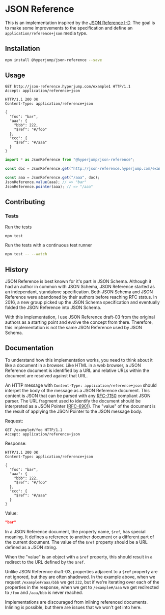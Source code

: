 JSON Reference
==============

This is an implementation inspired by the
[JSON Reference I-D](https://tools.ietf.org/html/draft-pbryan-zyp-json-ref-03).
The goal is to make some improvements to the specification and define an
`application/reference+json` media type.

Installation
------------

```bash
npm install @hyperjump/json-reference --save
```

Usage
-----

```http
GET http://json-reference.hyperjump.com/example1 HTTP/1.1
Accept: application/reference+json
```

```http
HTTP/1.1 200 OK
Content-Type: application/reference+json

{
  "foo": "bar",
  "aaa": {
    "bbb": 222,
    "$ref": "#/foo"
  },
  "ccc": {
    "$ref": "#/aaa"
  }
}
```

```javascript
import * as JsonReference from "@hyperjump/json-reference";

const doc = JsonReference.get("http://json-reference.hyperjump.com/example1");

const aaa = JsonReference.get("/aaa", doc);
JsonReference.value(aaa); // => "bar"
JsonReference.pointer(aaa); // => "/aaa"
```

Contributing
------------

### Tests

Run the tests

```bash
npm test
```

Run the tests with a continuous test runner

```bash
npm test -- --watch
```

History
-------

JSON Reference is best known for it's part in JSON Schema. Although it had an
author in common with JSON Schema, JSON Reference started as an independant,
standalone specification. Both JSON Schema and JSON Reference were abandoned by
their authors before reaching RFC status. In 2016, a new group picked up the
JSON Schema specification and eventually folded the JSON Reference into JSON
Schema.

With this implementation, I use JSON Reference draft-03 from the original
authors as a starting point and evolve the concept from there. Therefore, this
implementation is not the same JSON Reference used by JSON Schema.

Documentation
-------------

To understand how this implementation works, you need to think about it like a
document in a browser. Like HTML in a web browser, a JSON Reference document is
identified by a URL and relative URLs within the document are resolved against
that URL.

An HTTP message with `Content-Type: application/reference+json` should interpet
the body of the message as a JSON Reference document. This content is JSON that
can be parsed with any [RFC-7150](https://tools.ietf.org/html/rfc7159) compliant
JSON parser. The URL fragment used to identify the document should be interpreted
as a JSON Pointer ([RFC-6901](https://tools.ietf.org/html/rfc6901)). The "value"
of the document is the result of applying the JSON Pointer to the JSON message
body.

Request:
```http
GET /example#/foo HTTP/1.1
Accept: application/reference+json
```

Response:
```http
HTTP/1.1 200 OK
Content-Type: application/reference+json

{
  "foo": "bar",
  "aaa": {
    "bbb": 222,
    "$ref": "#/foo"
  },
  "ccc": {
    "$ref": "#/aaa"
  }
}
```

Value:
```json
"bar"
```

In a JSON Reference document, the property name, `$ref`, has special meaning. It
defines a reference to another document or a different part of the current
document. The value of the `$ref` property should be a URL defined as a JSON
string.

When the "value" is an object with a `$ref` property, this should result in a
redirect to the URL defined by the `$ref`.

Unlike JSON Reference draft-03, properties adjacent to a `$ref` property are not
ignored, but they are often shadowed. In the example above, when we request
`/example#/aaa/bbb` we get `222`, but if we're iterating over each of the
properties in the response, when we get to `/example#/aaa` we get redirected to
`/foo` and `/aaa/bbb` is never reached.

Implementations are discouraged from inlining referenced documents. Inlining is
possible, but there are issues that we won't get into here.
